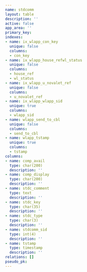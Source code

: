 ```yaml
---
name: stdcomm
layout: table
description: ''
active: false
app_area: ''
primary_key: 
indexes:
- name: ix_wlapp_con_key
  unique: false
  columns:
  - con_key
- name: ix_wlapp_house_refwl_status
  unique: false
  columns:
  - house_ref
  - wl_status
- name: ix_wlapp_u_novalet_ref
  unique: false
  columns:
  - u_novalet_ref
- name: ix_wlapp_wlapp_sid
  unique: true
  columns:
  - wlapp_sid
- name: wlapp_send_to_cbl
  unique: false
  columns:
  - send_to_cbl
- name: wlapp_tstamp
  unique: true
  columns:
  - tstamp
columns:
- name: comp_avail
  type: char(200)
  description: ''
- name: comp_display
  type: char(200)
  description: ''
- name: stdc_comment
  type: text
  description: ''
- name: stdc_key
  type: char(35)
  description: ''
- name: stdc_type
  type: char(3)
  description: ''
- name: stdcomm_sid
  type: int(4)
  description: ''
- name: tstamp
  type: timestamp
  description: ''
relations: []
pseudo_pk: 
---
```


